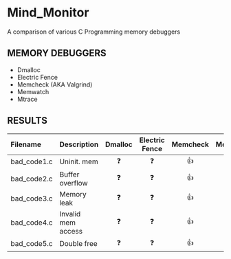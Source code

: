 # Mind_Monitor
A comparison of various C Programming memory debuggers

## MEMORY DEBUGGERS

* Dmalloc
* Electric Fence
* Memcheck (AKA Valgrind)
* Memwatch
* Mtrace

## RESULTS

| Filename    | Description        | Dmalloc    | Electric Fence  | Memcheck   | Memwatch   | Mtrace     |
| :---------- | :----------------- | :--------: | :-------------: | :--------: | :--------: | :--------: |
| bad_code1.c | Uninit. mem        | :question: | :question:      | :+1:       | :question: | :question: |
| bad_code2.c | Buffer overflow    | :question: | :question:      | :+1:       | :question: | :question: |
| bad_code3.c | Memory leak        | :question: | :question:      | :+1:       | :question: | :question: |
| bad_code4.c | Invalid mem access | :question: | :question:      | :+1:       | :question: | :question: |
| bad_code5.c | Double free        | :question: | :question:      | :+1:       | :question: | :question: |
